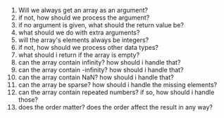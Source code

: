 1. Will we always get an array as an argument?
2. if not, how should we process the argument?
3. if no argument is given, what should the return value be?
4. what should we do with extra arguments?
5. will the array's elements always be integers?
6. if not, how should we process other data types?
7. what should i return if the array is empty?
8. can the array contain infinity? how should i handle that?
9. can the array contain -infinity? how should i handle that?
10. can the array contain NaN? how should i handle that?
11. can the array be sparse? how should i handle the missing elements?
12. can the array contain repeated numbers? if so, how should i handle those?
13. does the order matter? does the order affect the result in any way?
